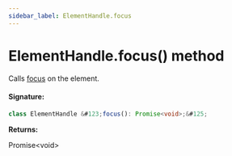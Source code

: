 ```yaml
---
sidebar_label: ElementHandle.focus
---
```


# ElementHandle.focus() method

Calls [focus](https://developer.mozilla.org/en-US/docs/Web/API/HTMLElement/focus) on the element.

#### Signature:

```typescript
class ElementHandle &#123;focus(): Promise<void>;&#125;
```

**Returns:**

Promise&lt;void&gt;
